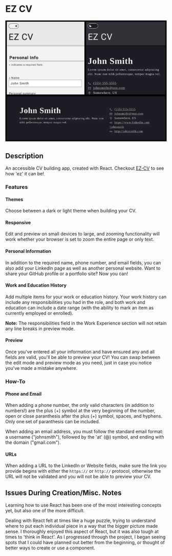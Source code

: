 # EZ CV

<p align='center'>
  <img src='src/assets/README/ez-cv-preview.png' alt=''>
</p>

## Description

An accessible CV building app, created with React. Checkout [EZ-CV](https://thatblindgeye.github.io/ez-cv/) to see how 'ez' it can be!

### Features

#### Themes

Choose between a dark or light theme when building your CV.

#### Responsive

Edit and preview on small devices to large, and zooming functionality will work whether your browser is set to zoom the entire page or only text.

#### Personal Information

In addition to the required name, phone number, and email fields, you can also add your LinkedIn page as well as another personal website. Want to share your GitHub profile or a portfolio site? Now you can!

#### Work and Education History

Add multiple items for your work or education history. Your work history can include any responsibilities you had in the role, and both work and education can include a date range (with the ability to mark an item as currently employed or enrolled).

**Note:** The responsibilities field in the Work Experience section will not retain any line breaks in preview mode.

#### Preview

Once you've entered all your information and have ensured any and all fields are valid, you'll be able to preview your CV! You can swap between the edit mode and preview mode as you need, just in case you notice you've made a mistake anywhere.

### How-To

#### Phone and Email

When adding a phone number, the only valid characters (in addition to numbers!) are the plus (+) symbol at the very beginning of the number, open or close paranthesis after the plus (+) symbol, spaces, and hyphens. Only one set of paranthesis can be included.

When adding an email address, you must follow the standard email format: a username ("johnsmith"), followed by the 'at' (@) symbol, and ending with the domain ("gmail.com").

#### URLs

When adding a URL to the LinkedIn or Website fields, make sure the link you provide begins with either the `https://` or `http://` protocol, otherwise the URL will not be validated and you will not be able to preview your CV.

## Issues During Creation/Misc. Notes

Learning how to use React has been one of the most interesting concepts yet, but also one of the more difficult.

Dealing with React felt at times like a huge puzzle, trying to understand where to put each individual piece in a way that the bigger picture made sense. I thoroughly enjoyed this aspect of React, but it was also tough at times to 'think in React'. As I progressed through the project, I began seeing spots that I could have planned out better from the beginning, or thought of better ways to create or use a component.

